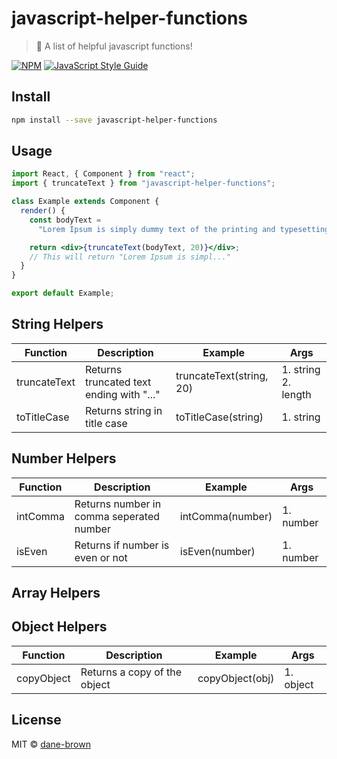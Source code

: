 # javascript-helper-functions

> 🐠 A list of helpful javascript functions!

[![NPM](https://img.shields.io/npm/v/javascript-helper-functions.svg)](https://www.npmjs.com/package/javascript-helper-functions) [![JavaScript Style Guide](https://img.shields.io/badge/code_style-standard-brightgreen.svg)](https://standardjs.com)

## Install

```bash
npm install --save javascript-helper-functions
```

## Usage

```jsx
import React, { Component } from "react";
import { truncateText } from "javascript-helper-functions";

class Example extends Component {
  render() {
    const bodyText =
      "Lorem Ipsum is simply dummy text of the printing and typesetting industry. Lorem Ipsum has been the industry's standard dummy text ever since the 1500s, when an unknown printer took a galley of type and scrambled it to make a type specimen book. It has survived not only five centuries, but also the leap into electronic typesetting.";

    return <div>{truncateText(bodyText, 20)}</div>;
    // This will return "Lorem Ipsum is simpl..."
  }
}

export default Example;
```

## String Helpers

| Function     | Description                              | Example                  | Args                |
| ------------ | ---------------------------------------- | ------------------------ | ------------------- |
| truncateText | Returns truncated text ending with "..." | truncateText(string, 20) | 1. string 2. length |
| toTitleCase  | Returns string in title case             | toTitleCase(string)      | 1. string           |

## Number Helpers

| Function | Description                              | Example          | Args      |
| -------- | ---------------------------------------- | ---------------- | --------- |
| intComma | Returns number in comma seperated number | intComma(number) | 1. number |
| isEven   | Returns if number is even or not         | isEven(number)   | 1. number |

## Array Helpers

## Object Helpers

| Function   | Description                  | Example         | Args      |
| ---------- | ---------------------------- | --------------- | --------- |
| copyObject | Returns a copy of the object | copyObject(obj) | 1. object |

## License

MIT © [dane-brown](https://github.com/dane-brown)
